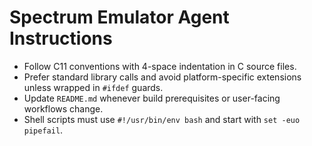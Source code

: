 # Spectrum Emulator Agent Instructions

- Follow C11 conventions with 4-space indentation in C source files.
- Prefer standard library calls and avoid platform-specific extensions unless wrapped in `#ifdef` guards.
- Update `README.md` whenever build prerequisites or user-facing workflows change.
- Shell scripts must use `#!/usr/bin/env bash` and start with `set -euo pipefail`.
